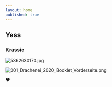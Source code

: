 ```yaml
---
layout: home
published: true
---
```


## Yess

### Krassic

![5362630170.jpg]({{site.baseurl}}/site/5362630170.jpg)


![001_Drachenei_2020_Booklet_Vorderseite.png]({{site.baseurl}}/site/001_Drachenei_2020_Booklet_Vorderseite.png)

 :heart: